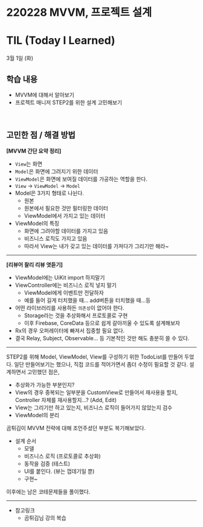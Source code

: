 # 220228 MVVM, 프로젝트 설계

# TIL (Today I Learned)

3월 1일 (화)

## 학습 내용

- MVVM에 대해서 알아보기
- 프로젝트 매니저 STEP2를 위한 설계 고민해보기

&nbsp;

## 고민한 점 / 해결 방법

**[MVVM 간단 요약 정리]**

* `View`는 화면
* `Model`은 화면에 그려지기 위한 데이터
* `ViewModel`은 화면에 보여질 데이터를 가공하는 역할을 한다.
* `View` -> `ViewModel` -> `Model`
* Model은 3가지 형태로 나뉜다.
    * 원본
    * 원본에서 필요한 것만 필터링한 데이터
    * ViewModel에서 가지고 있는 데이터
* ViewModel의 특징
    * 화면에 그려야할 데이터를 가지고 있음
    * 비즈니스 로직도 가지고 있음
    * 따라서 View는 내가 갖고 있는 데이터를 가져다가 그리기만 해라~

---

**[리뷰어 찰리 리뷰 엿듣기]**

* ViewModel에는 UiKit import 하지말기
* ViewController에는 비즈니스 로직 넣지 말기
    * ViewModel에게 이벤트만 전달하자
    * 예를 들어 길게 터치했을 때... add버튼을 터치했을 때...등
* 어떤 라이브러리를 사용하든 `의존성`이 없어야 한다.
    * Storage라는 것을 추상화해서 프로토콜로 구현
    * 이후 Firebase, CoreData 등으로 쉽게 갈아끼울 수 있도록 설계해보자
* Rx의 경우 오퍼레이터에 빠져서 집중할 필요 없다.
* 결국 Relay, Subject, Observable... 등 기본적인 것만 해도 충분히 쓸 수 있다.

---

STEP2를 위해 Model, ViewModel, View를 구성하기 위한 TodoList를 만들어 두었다.
일단 만들어보기는 했으나, 직접 코드를 적어가면서 좀더 수정이 필요할 것 같다.
설계하면서 고민했던 점은,
* 추상화가 가능한 부분인지?
* View의 경우 중복되는 일부분을 CustomView로 만들어서 재사용을 할지, Controller 자체를 재사용할지...? (Add, Edit)
* View는 그리기만 하고 있는지, 비즈니스 로직이 들어가지 않았는지 검수
* ViewModel의 분리

곰튀김이 MVVM 전략에 대해 조언주셨던 부분도 복기해보았다.
* 설계 순서
    * 모델
    * 비즈니스 로직 (프로토콜로 추상화)
    * 동작을 검증 (테스트)
    * UI를 붙인다. (뷰는 껍데기일 뿐)
    * 구현~

이후에는 남은 코테문제들을 풀이했다.

---

- 참고링크
    - 곰튀김님 강의 복습

